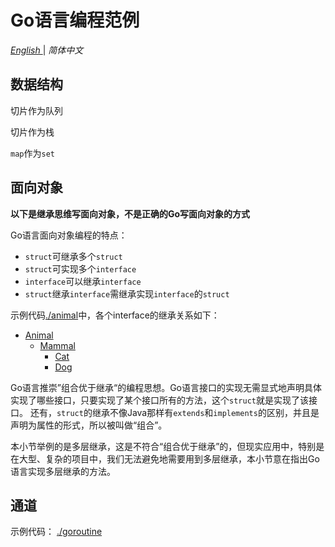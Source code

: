 # Go语言编程范例

*[English ]()* | *简体中文*

## 数据结构

切片作为队列

切片作为栈

`map`作为`set`

## 面向对象

**以下是继承思维写面向对象，不是正确的Go写面向对象的方式**

Go语言面向对象编程的特点：
- `struct`可继承多个`struct`
- `struct`可实现多个`interface`
- `interface`可以继承`interface`
- `struct`继承`interface`需继承实现`interface`的`struct`

示例代码[./animal](./animal)中，各个interface的继承关系如下：
- [Animal](./animal/animal.go)
  - [Mammal](./animal/mammal.go)
    - [Cat](./animal/cat.go)
    - [Dog](./animal/dog.go)

Go语言推崇”组合优于继承“的编程思想。Go语言接口的实现无需显式地声明具体实现了哪些接口，只要实现了某个接口所有的方法，这个`struct`就是实现了该接口。
还有，`struct`的继承不像Java那样有`extends`和`implements`的区别，并且是声明为属性的形式，所以被叫做“组合”。

本小节举例的是多层继承，这是不符合“组合优于继承”的，但现实应用中，特别是在大型、复杂的项目中，我们无法避免地需要用到多层继承，本小节意在指出Go语言实现多层继承的方法。

## 通道

示例代码：
[./goroutine](./goroutine)
